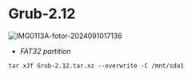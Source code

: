 # Grub-2.12

![IMG0113A-fotor-2024091017136](https://github.com/user-attachments/assets/372c18da-d258-4b1e-97d0-8f53ad32ba88)

- *FAT32 partition*

```
tar xJf Grub-2.12.tar.xz --overwrite -C /mnt/sda1
```
